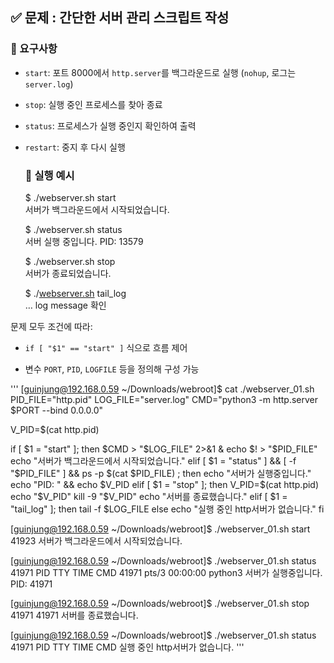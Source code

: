 ## **✅ 문제 : 간단한 서버 관리 스크립트 작성**

### **🔧 요구사항**

* `start`: 포트 8000에서 `http.server`를 백그라운드로 실행 (`nohup`, 로그는 `server.log`)

* `stop`: 실행 중인 프로세스를 찾아 종료

* `status`: 프로세스가 실행 중인지 확인하여 출력

* `restart`: 중지 후 다시 실행

  ### **🎯 실행 예시**

  $ ./webserver.sh start  
  서버가 백그라운드에서 시작되었습니다.  
    
  $ ./webserver.sh status  
  서버 실행 중입니다. PID: 13579  
    
  $ ./webserver.sh stop  
  서버가 종료되었습니다.  
    
  $ ./[webserver.sh](http://webserver.sh) tail\_log  
  … log message 확인


문제 모두 조건에 따라:

* `if [ "$1" == "start" ]` 식으로 흐름 제어

* 변수 `PORT`, `PID`, `LOGFILE` 등을 정의해 구성 가능


'''
[guinjung@192.168.0.59 ~/Downloads/webroot]$ cat ./webserver_01.sh
PID_FILE="http.pid"
LOG_FILE="server.log"
CMD="python3 -m http.server $PORT --bind 0.0.0.0"

V_PID=$(cat http.pid)

if [ $1 = "start" ]; then
        $CMD > "$LOG_FILE" 2>&1 &
        echo $! > "$PID_FILE"
        echo "서버가 백그라운드에서 시작되었습니다."
elif [ $1 = "status" ] && [ -f "$PID_FILE" ] && ps -p $(cat $PID_FILE) ; then
        echo "서버가 실행중입니다."
        echo "PID: " && echo $V_PID
elif [ $1 = "stop" ]; then
        V_PID=$(cat http.pid)
        echo "$V_PID"
        kill -9 "$V_PID"
        echo "서버를 종료했습니다."
elif [ $1 = "tail_log" ]; then
        tail -f $LOG_FILE
else
        echo "실행 중인 http서버가 없습니다."
fi

[guinjung@192.168.0.59 ~/Downloads/webroot]$ ./webserver_01.sh start
41923
서버가 백그라운드에서 시작되었습니다.


[guinjung@192.168.0.59 ~/Downloads/webroot]$ ./webserver_01.sh status
41971
    PID TTY          TIME CMD
  41971 pts/3    00:00:00 python3
서버가 실행중입니다.
PID:
41971

[guinjung@192.168.0.59 ~/Downloads/webroot]$ ./webserver_01.sh stop
41971
41971
서버를 종료했습니다.

[guinjung@192.168.0.59 ~/Downloads/webroot]$ ./webserver_01.sh status
41971
    PID TTY          TIME CMD
실행 중인 http서버가 없습니다.
'''